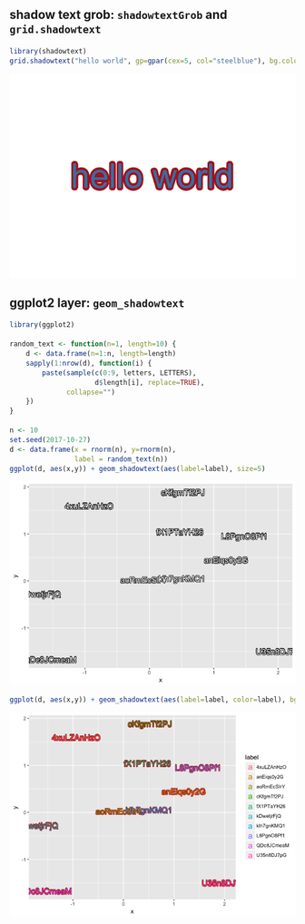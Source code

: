 <!-- README.md is generated from README.Rmd. Please edit that file -->
shadow text grob: `shadowtextGrob` and `grid.shadowtext`
--------------------------------------------------------

``` r
library(shadowtext)
grid.shadowtext("hello world", gp=gpar(cex=5, col="steelblue"), bg.color="firebrick")
```

![](Figs/unnamed-chunk-2-1.png)

ggplot2 layer: `geom_shadowtext`
--------------------------------

``` r
library(ggplot2)

random_text <- function(n=1, length=10) {
    d <- data.frame(n=1:n, length=length)
    sapply(1:nrow(d), function(i) {
        paste(sample(c(0:9, letters, LETTERS),
                     d$length[i], replace=TRUE),
              collapse="")
    })
}

n <- 10
set.seed(2017-10-27)
d <- data.frame(x = rnorm(n), y=rnorm(n),
                label = random_text(n))
ggplot(d, aes(x,y)) + geom_shadowtext(aes(label=label), size=5)
```

![](Figs/unnamed-chunk-3-1.png)

``` r
ggplot(d, aes(x,y)) + geom_shadowtext(aes(label=label, color=label), bg.color='firebrick', size=5)
```

![](Figs/unnamed-chunk-3-2.png)
